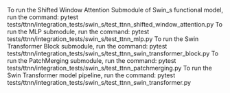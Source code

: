 To run the Shifted Window Attention Submodule of Swin_s functional model, run the command: pytest tests/ttnn/integration_tests/swin_s/test_ttnn_shifted_window_attention.py
To run the MLP submodule, run the command: pytest tests/ttnn/integration_tests/swin_s/test_ttnn_mlp.py
To run the Swin Transformer Block submodule, run the command: pytest tests/ttnn/integration_tests/swin_s/test_ttnn_swin_transformer_block.py
To run the PatchMerging submodule, run the command: pytest tests/ttnn/integration_tests/swin_s/test_ttnn_patchmerging.py
To run the Swin Transformer model pipeline, run the command: pytest tests/ttnn/integration_tests/swin_s/test_ttnn_swin_transformer.py
